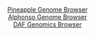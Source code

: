 <div id="Pineapple_Genome_Browser" align="center">
  <a href="https://igv.org/app/?sessionURL=blob:zZJRT9swFIX_iyXQJqVJnLRJEwlNhcIolMKA0FGEopvESb06drCdFlr1v89Dm_YyJPqwaZIl21e27znH3wYtiVRUcBQjz8Y9G2NkITUXqxuoG0YmUBOF4hKYIhaSpCSS8JygeINKUBqS67G5Ode6UbHjUN10auCVsJVvQw1rwWGl7FzUzpFgDDIhQQupnEMJS.HQatlZkQyaxja9fbvnFKDBAdbMBVfCaQiv0pV5L_1VSivCRU3SumWavgpIjR6jsbBL.DSY3gzynCh1Tl5GxcHgfDS484.T2efgaJZcnk6TYLp_QysOupXk4GLeFhLugV65k9ukTthqMRT9Gp51vucP94.fGyqJOsAh7vuh5_c9EwzlBXn.nzybQXf0XdHhnnd4PJOq3fNOrtfJ.N7M3_LySg3vmBxdvOF.ayEm8tbQgPK5DGPsWr4bWD0v6PxY4r7lupHJSAqK4odHC2kJ.cIcf9gg_dIYZpAiT.0rPhYSsiASxZ3IdUMcRV6vG3bdKMJba4Nayf5ewCfJdRS63sDzgrSkTBugi1TxRtnAub3MS7ta75joZTD2z6Ju4p1l9WJW3ib08ig4zSbz4v5Nkkzr1080Rt.j6J.w9x4hts52Be7Oe3LXcD7rjnA5mS3Cs3AyXgwPv2L65Y_x.MbsbtGUQtagzXlTMduftC1BUuDaFJZU0Ywyql.mJkWxQjH2fAMtygUThkIkq.yDa7kW7rkff8Ppbx.33wE-">Pineapple Genome Browser</a>
</div>
<div id="Alphonso_Genome_Browser" align="center">
  <a href="https://igv.org/app/?sessionURL=blob:zZJra9swFIb_i6BlA8eW7PgKZaS3tMmSQDwvvVCM7MiOElvyJMW5kf8.rWzsywrNh42BPkiHI533ffUcQEuEpJyBCNgmck2EgAHkgm9iXDcVGeOaSBAVuJLEAIIURBCWExAdQIGlwsn0s765UKqRkWVR1XRqzEpuSsfENd5zhjfSzHltXfGqwhkXWHEhrUuBW27Rsu1sSIabxtSzHdO15lhhC1fNgjPJrYawMt3o99JfpbQkjNckrdeVoq8CUq1Ha5ybBf7Um8W9PCdSDsnufn7RG973vjo3yVPfu3pKJnezxJudx7RkWK0FuWCDcbI6sy9D1vJw_8WzZ.h2jXaPM0iy8sy5Pr_ZNlQQeYF8FDi.7SJXR0PZnGz_J9d60ROdD4bBqruIJ6VdDjM_eKTDqbPd5ThJem_4Phqg4vlakwDyhfAjBA0HeoZre50fWxQYEIY6HcEpiJ5fDKAEzle6_fkA1K7RvABJvq1f0TEAF3MiQNQJIfRRGNpu1._CMERH4wDWovp70d4m09CHds.2vbSgldIwz1PJGmlixsw2L8xyf2KWQRtD1mxHy6v9eMKCrHoIhsu.u1xqsm7epEgPf_1AbfU9mv4Jd.8RYqrsVNj63uXusQhipgMZDfDD9d2kXw7iwaIe3fM_BuRpu6eFU3BRY6X7dUUffxLXYkExU7rQUkkzWlG1m.kc.QZEyHY0uCDnFdckAlFmH6ABDeTCj78BdY4vx.8-">Alphonso Genome Browser</a>
</div>


<div id="DAF_Genomics_Browser" align="center">
  <a href="https://igv.org/app/?sessionURL=blob:tZFta9swEMe_i6B95SfZjh0bwvC6Zs06trauk62lhKt9jrXalifJc7KQ717hdQw2yhh0IB067uF_ut.efEMhGW9JTFyLTixKiUFkxYcUmq7GD9CgJHEJtUSDCCxRYJsjifekBKkgu3qvKyulOhnbdgGlucGWNyyXlvQs6EzJe1WhTjVdCxr4zlsYpJXzRicrsKHuKt5KbkOeo5SmY3fYbtYDaPMzth5b4rrpa8VG1bUeQg9WWCXoaVlb4PYvg_wHZX3Yq2SVJmP9Oe4WxSw5XyRL7zS7eRuc3GQfz1ZZsDpO2aYF1QuccQycd8vgodhto.6StWV1EqTb5RkbPh95b45Ptx0TKGc0pFMvdH1_Sg4GqXneawQkrwSNqW.E7tTQMfPp6U0CvQPBGYlv7wyiBOQPOv12T9Su06CIxK_9yMwgXBQoSGxGjhPSKHInfug7UUQPxp70on5hkvPsKgodN3HdwLqHRuuXrB7Xp4X.DL4Uxt866_vPmL58kov7NNldXBbi4sh9jaG282S.mF5rjw7PwDLIs58ruWhA6dAP9wkN1FqzwVb9YuMd7g6P">DAF Genomics Browser</a>
</div>
